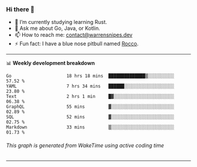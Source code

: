 ### Hi there 👋

- 🌱 I’m currently studying learning Rust.
- 💬 Ask me about Go, Java, or Kotlin.
- 📫 How to reach me: contact@warrensnipes.dev
- ⚡ Fun fact: I have a blue nose pitbull named [Rocco](https://i.imgur.com/iLsSCKu.jpg).

-------

📊 **Weekly development breakdown**
<!--START_SECTION:waka-->

```text
Go                     18 hrs 18 mins  ██████████████▒░░░░░░░░░░   57.52 %
YAML                   7 hrs 34 mins   ██████░░░░░░░░░░░░░░░░░░░   23.80 %
Text                   2 hrs 1 min     █▓░░░░░░░░░░░░░░░░░░░░░░░   06.38 %
GraphQL                55 mins         ▓░░░░░░░░░░░░░░░░░░░░░░░░   02.89 %
SQL                    52 mins         ▓░░░░░░░░░░░░░░░░░░░░░░░░   02.75 %
Markdown               33 mins         ▒░░░░░░░░░░░░░░░░░░░░░░░░   01.73 %
```

<!--END_SECTION:waka-->
###### *This graph is generated from WakeTime using active coding time*
-------

